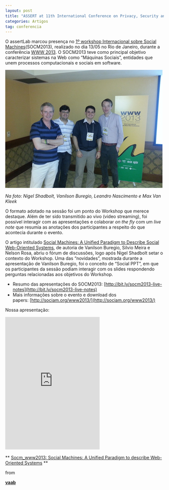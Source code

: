 ```yaml
---
layout: post
title: "ASSERT at 11th International Conference on Privacy, Security and Trust (PST'2013)"
categories: Artigos
tag: conferencia
---
```


O assertLab marcou presença no [1º workshop Internacional sobre Social Machines](http://sociam.org/www2013/)(SOCM2013), realizado no dia 13/05 no Rio de Janeiro, durante a conferência [WWW 2013](http://www2013.org/). O SOCM2013 teve como principal objetivo caracterizar sistemas na Web como “Máquinas Sociais”, entidades que unem processos computacionais e sociais em software.

![](https://github.com/assertlab/assertlab.github.io/blob/master/_posts/2013-06-04-assertlab-abre-o-1o-workshop-internacional-sobre/foto1.jpg?raw=true)

_Na foto: Nigel Shadbolt, Vanilson Buregio, Leandro Nascimento e Max Van Kleek_

O formato adotado na sessão foi um ponto do Workshop que merece destaque. Além de ter sido transmitido ao vivo (video streaming), foi possível interagir com as apresentações e colaborar _on the fly_ com um _live note_ que resumia as anotações dos participantes a respeito do que acontecia durante o evento.

O artigo intitulado&nbsp;[Social Machines: A Unified Paradigm to Describe Social Web-Oriented Systems](http://vanilson.com/2013/04/07/social-machines-one-paradigm-different-visions/), de autoria de Vanilson Buregio, Silvio Meira e Nelson Rosa, abriu o fórum de discussões, logo após Nigel Shadbolt setar o contexto do Workshop. Uma das “novidades”, mostrada durante a apresentação de Vanilson Buregio, foi o conceito de “Social PPT”, em que os participantes da sessão podiam interagir com os slides respondendo perguntas relacionadas aos objetivos do Workshop.

*   Resumo das apresentações do SOCM2013:&nbsp;[http://bit.ly/socm2013-live-notes](http://bit.ly/socm2013-live-notes)
*   Mais informações sobre o evento e download dos papers:&nbsp;[http://sociam.org/www2013/](http://sociam.org/www2013/)

Nossa apresentação:

<iframe src="http://www.slideshare.net/slideshow/embed_code/21117766" height="421" frameborder="0"> </iframe>

** [Socm_www2013: Social Machines: A Unified Paradigm to describe Web-Oriented Systems](http://www.slideshare.net/vaab/socm-www2013-vanilsonburegio "Socm_www2013: Social Machines: A Unified Paradigm to describe Web-Oriented Systems") **

from

**[vaab](http://www.slideshare.net/vaab)**